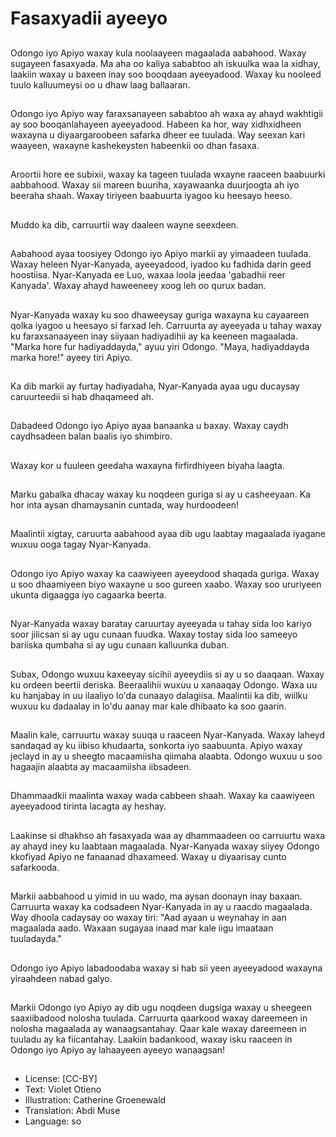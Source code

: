 # Fasaxyadii ayeeyo

##
Odongo iyo Apiyo waxay kula noolaayeen magaalada  aabahood. Waxay sugayeen fasaxyada. Ma aha oo kaliya sababtoo ah iskuulka waa la xidhay, laakiin waxay u baxeen inay soo booqdaan ayeeyadood. Waxay ku nooleed tuulo kalluumeysi oo u dhaw laag ballaaran.

##
Odongo iyo Apiyo way faraxsanayeen sababtoo ah waxa ay ahayd wakhtigii ay soo booqanlahayeen ayeeyadood. Habeen ka hor, way xidhxidheen waxayna u diyaargaroobeen safarka dheer ee tuulada. Way seexan kari waayeen, waxayne kashekeysten habeenkii oo dhan fasaxa.

##
Aroortii hore ee subixii, waxay ka tageen tuulada wxayne raaceen baabuurki aabbahood. Waxay sii mareen buuriha, xayawaanka duurjoogta ah iyo beeraha shaah. Waxay tiriyeen baabuurta iyagoo ku heesayo heeso.

##
Muddo ka dib, carruurtii way daaleen wayne seexdeen.

##
Aabahood ayaa toosiyey Odongo iyo Apiyo markii ay yimaadeen tuulada. Waxay heleen Nyar-Kanyada, ayeeyadood, iyadoo ku fadhida darin geed hoostiisa. Nyar-Kanyada ee Luo, waxaa loola jeedaa 'gabadhii reer Kanyada'. Waxay ahayd haweeneey xoog leh oo qurux badan.

##
Nyar-Kanyada waxay ku soo dhaweeysay guriga waxayna ku cayaareen qolka iyagoo u heesayo si farxad leh. Carruurta ay ayeeyada u tahay waxay ku faraxsanaayeen inay siiyaan hadiyadihii ay ka keeneen magaalada. "Marka hore fur hadiyaddayda," ayuu yiri Odongo. "Maya, hadiyaddayda marka hore!" ayeey tiri Apiyo.

##
Ka dib markii ay furtay hadiyadaha, Nyar-Kanyada ayaa ugu ducaysay caruurteedii si hab dhaqameed ah.

##
Dabadeed Odongo iyo Apiyo ayaa banaanka u baxay. Waxay caydh caydhsadeen balan baalis iyo shimbiro.

##
Waxay kor u fuuleen geedaha waxayna firfirdhiyeen biyaha laagta.

##
Marku gabalka dhacay waxay ku noqdeen guriga si ay u casheeyaan. Ka hor inta aysan dhamaysanin cuntada, way hurdoodeen!

##
Maalintii xigtay, caruurta aabahood ayaa dib ugu laabtay magaalada iyagane wuxuu ooga tagay Nyar-Kanyada.

##
Odongo iyo Apiyo waxay ka caawiyeen ayeeydood shaqada guriga. Waxay u soo dhaamiyeen biyo waxayne u soo gureen xaabo. Waxay soo ururiyeen ukunta digaagga iyo cagaarka beerta.

##
Nyar-Kanyada waxay baratay caruurtay ayeeyada u tahay sida loo kariyo soor jilicsan si ay ugu cunaan fuudka. Waxay tostay sida loo sameeyo bariiska qumbaha si ay ugu cunaan kalluunka duban.

##
Subax, Odongo wuxuu kaxeeyay sicihii ​​ayeeydiis si ay u so daaqaan. Waxay ku ordeen beertii deriska. Beeraalihii wuxuu u xanaaqay Odongo. Waxa uu ku hanjabay in uu ilaaliyo lo'da cunaayo dalagiisa. Maalintii ka dib, wiilku wuxuu ku dadaalay in lo'du aanay mar kale dhibaato ka soo gaarin.



##
Maalin kale, carruurtu waxay suuqa u raaceen Nyar-Kanyada. Waxay laheyd sandaqad ay ku iibiso khudaarta, sonkorta iyo saabuunta. Apiyo waxay jeclayd in ay u sheegto macaamiisha qiimaha alaabta. Odongo wuxuu u soo hagaajin alaabta ay macaamiisha iibsadeen.

##
Dhammaadkii maalinta waxay wada cabbeen shaah. Waxay ka caawiyeen ayeeyadood tirinta lacagta ay heshay.

##
Laakinse si dhakhso ah fasaxyada waa ay dhammaadeen oo carruurtu waxa ay ahayd iney  ku laabtaan magaalada. Nyar-Kanyada waxay siiyey Odongo kkofiyad Apiyo ne fanaanad dhaxameed. Waxay u diyaarisay cunto safarkooda.

##
Markii aabbahood u yimid in uu wado, ma aysan doonayn inay baxaan. Carruurta waxay ka codsadeen Nyar-Kanyada in ay u raacdo magaalada. Way dhoola cadaysay oo waxay tiri: "Aad ayaan u weynahay in aan magaalada aado. Waxaan sugayaa inaad mar kale iigu imaataan tuuladayda."

##
Odongo iyo Apiyo labadoodaba waxay si hab sii yeen ayeeyadood waxayna yiraahdeen nabad galyo.

##
Markii Odongo iyo Apiyo ay dib ugu noqdeen dugsiga waxay u sheegeen saaxiibadood nolosha tuulada. Carruurta qaarkood waxay dareemeen in nolosha magaalada ay wanaagsantahay. Qaar kale waxay dareemeen in tuuladu ay ka fiicantahay. Laakiin badankood, waxay isku raaceen in Odongo iyo Apiyo ay lahaayeen ayeeyo wanaagsan!

##
* License: [CC-BY]
* Text: Violet Otieno
* Illustration: Catherine Groenewald
* Translation: Abdi Muse
* Language: so
